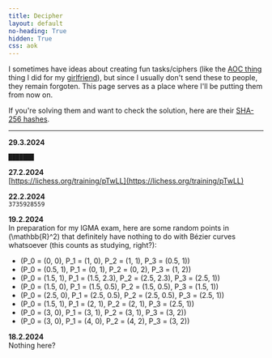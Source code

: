 ```yaml
---
title: Decipher
layout: default
no-heading: True
hidden: True
css: aok
---
```


I sometimes have ideas about creating fun tasks/ciphers (like the [AOC thing](https://slama.dev/aok) thing I did for my <a class='secret' href='/assets/kacka.webp'>girlfriend</a>), but since I usually don't send these to people, they remain forgoten.
This page serves as a place where I'll be putting them from now on.

If you're solving them and want to check the solution, here are their [SHA-256 hashes](/assets/decipher.txt).

---

<span id='29-3-2024' markdown="1" class="underline">**29.3.2024**</span><br>
<code class="language-plaintext highlighter-rouge">
<span style="animation: cursor-blink 2s steps(2, start) infinite;">█</span><span style="animation: cursor-blink 7s steps(2, start) infinite;">█</span><span style="animation: cursor-blink 47s steps(2, start) infinite;">█</span><span style="animation: cursor-blink 709s steps(2, start) infinite;">█</span><span style="animation: cursor-blink 1063s steps(2, start) infinite;">█</span><span style="animation: cursor-blink 36809s steps(2, start) infinite;">█</span><span style="animation: cursor-blink 392611s steps(2, start) infinite;">█</span>
</code>

<span id='27-2-2024' markdown="1" class="underline">**27.2.2024**</span><br>
[https://lichess.org/training/pTwLL](https://lichess.org/training/pTwLL)

<span id='22-2-2024' markdown="1" class="underline">**22.2.2024**</span><br>
`3735928559`

<span id='19-2-2024' markdown="1" class="underline">**19.2.2024**</span><br>
In preparation for my IGMA exam, here are some random points in \(\mathbb{R}^2\) that definitely have nothing to do with Bézier curves whatsoever (this counts as studying, right?):
- \(P_0 = (0, 0), P_1 = (1, 0), P_2 = (1, 1), P_3 = (0.5, 1)\)
- \(P_0 = (0.5, 1), P_1 = (0, 1), P_2 = (0, 2), P_3 = (1, 2)\)
- \(P_0 = (1.5, 1), P_1 = (1.5, 2.3), P_2 = (2.5, 2.3), P_3 = (2.5, 1)\)
- \(P_0 = (1.5, 0), P_1 = (1.5, 0.5), P_2 = (1.5, 0.5), P_3 = (1.5, 1)\)
- \(P_0 = (2.5, 0), P_1 = (2.5, 0.5), P_2 = (2.5, 0.5), P_3 = (2.5, 1)\)
- \(P_0 = (1.5, 1), P_1 = (2, 1), P_2 = (2, 1), P_3 = (2.5, 1)\)
- \(P_0 = (3, 0), P_1 = (3, 1), P_2 = (3, 1), P_3 = (3, 2)\)
- \(P_0 = (3, 0), P_1 = (4, 0), P_2 = (4, 2), P_3 = (3, 2)\)

<span id='18-2-2024' markdown="1" class="underline">**18.2.2024**</span><br>
Nothing here? <!-- Ok, but this one was easy: apple. -->

